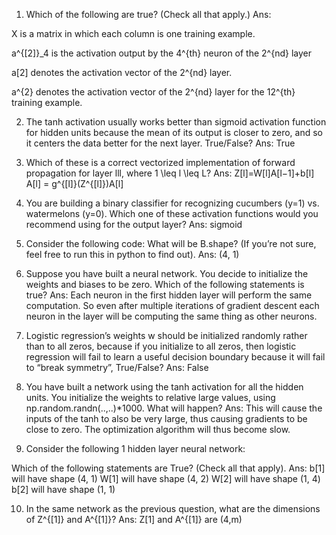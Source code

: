 1. Which of the following are true? (Check all that apply.)
Ans:

X is a matrix in which each column is one training example.

a^{[2]}_4 is the activation output by the 4^{th} neuron of the 2^{nd} layer

a[2] denotes the activation vector of the 2^{nd} layer.

a^{2} denotes the activation vector of the 2^{nd} layer for the 12^{th} training example.

2. The tanh activation usually works better than sigmoid activation function for hidden units because the mean of its output is closer to zero, and so it centers the data better for the next layer. True/False?
Ans: True

3. Which of these is a correct vectorized implementation of forward propagation for layer lll, where 1 \leq l \leq L?
Ans:
Z[l]=W[l]A[l−1]+b[l]
A[l] = g^{[l]}(Z^{[l]})A[l]

4. You are building a binary classifier for recognizing cucumbers (y=1) vs. watermelons (y=0). Which one of these activation functions would you recommend using for the output layer?
Ans: sigmoid

5. Consider the following code:
What will be B.shape? (If you’re not sure, feel free to run this in python to find out).
Ans: (4, 1)

6. Suppose you have built a neural network. You decide to initialize the weights and biases to be zero. Which of the following statements is true?
Ans: Each neuron in the first hidden layer will perform the same computation. So even after multiple iterations of gradient descent each neuron in the layer will be computing the same thing as other neurons.

7. Logistic regression’s weights w should be initialized randomly rather than to all zeros, because if you initialize to all zeros, then logistic regression will fail to learn a useful decision boundary because it will fail to “break symmetry”, True/False?
Ans: False

8. You have built a network using the tanh activation for all the hidden units. You initialize the weights to relative large values, using np.random.randn(..,..)*1000. What will happen?
Ans: This will cause the inputs of the tanh to also be very large, thus causing gradients to be close to zero. The optimization algorithm will thus become slow.

9. Consider the following 1 hidden layer neural network:


Which of the following statements are True? (Check all that apply).
Ans:
b[1] will have shape (4, 1)
W[1] will have shape (4, 2)
W[2] will have shape (1, 4)
b[2] will have shape (1, 1)

10. In the same network as the previous question, what are the dimensions of Z^{[1]} and A^{[1]}?
Ans: Z[1] and A^{[1]} are (4,m)
